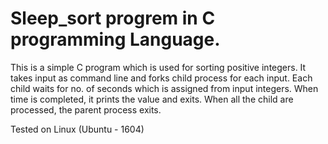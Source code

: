 # Sleep_sort progrem in C programming Language.
This is a simple C program which is used for sorting positive integers.
It takes input as command line and forks child process for each input.
Each child waits for no. of seconds which is assigned from input integers.
When time is completed, it prints the value and exits.
When all the child are processed, the parent process exits.

Tested on Linux (Ubuntu - 1604)
